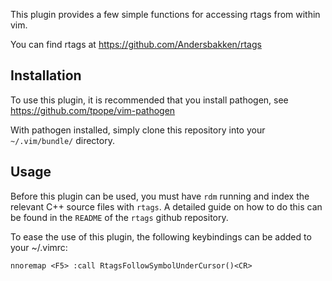 This plugin provides a few simple functions for accessing rtags from within vim.

You can find rtags at https://github.com/Andersbakken/rtags

Installation
------------
To use this plugin, it is recommended that you install pathogen, see https://github.com/tpope/vim-pathogen

With pathogen installed, simply clone this repository into your `~/.vim/bundle/` directory.

Usage
-----

Before this plugin can be used, you must have `rdm` running and index the relevant C++ source files with `rtags`. A detailed guide on how to do this can be found in the `README` of the `rtags` github repository.

To ease the use of this plugin, the following keybindings can be added to your ~/.vimrc:
```
nnoremap <F5> :call RtagsFollowSymbolUnderCursor()<CR>
```

